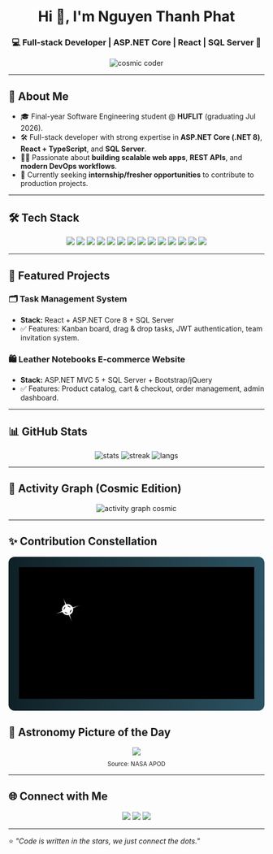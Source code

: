 <!-- Profile Header -->
<h1 align="center">Hi 👋, I'm Nguyen Thanh Phat</h1>
<h3 align="center">💻 Full-stack Developer | ASP.NET Core | React | SQL Server 🚀</h3>

<p align="center">
  <img src="https://media.giphy.com/media/WUlplcMpOCEmTGBtBW/giphy.gif" width="400" alt="cosmic coder"/>
</p>

---

## 🌌 About Me
- 🎓 Final-year Software Engineering student @ **HUFLIT** (graduating Jul 2026).  
- 🛠 Full-stack developer with strong expertise in **ASP.NET Core (.NET 8)**, **React + TypeScript**, and **SQL Server**.  
- 👨‍💻 Passionate about **building scalable web apps**, **REST APIs**, and **modern DevOps workflows**.  
- 📌 Currently seeking **internship/fresher opportunities** to contribute to production projects.  

---

## 🛠 Tech Stack
<p align="center">
  <!-- Backend -->
  <img src="https://img.shields.io/badge/C%23-239120?style=for-the-badge&logo=c-sharp&logoColor=white"/>
  <img src="https://img.shields.io/badge/.NET-512BD4?style=for-the-badge&logo=dotnet&logoColor=white"/>
  <img src="https://img.shields.io/badge/Entity%20Framework-68217A?style=for-the-badge&logo=ef&logoColor=white"/>
  
  <!-- Frontend -->
  <img src="https://img.shields.io/badge/React-20232A?style=for-the-badge&logo=react&logoColor=61DAFB"/>
  <img src="https://img.shields.io/badge/TypeScript-007ACC?style=for-the-badge&logo=typescript&logoColor=white"/>
  <img src="https://img.shields.io/badge/JavaScript-F7DF1E?style=for-the-badge&logo=javascript&logoColor=black"/>
  <img src="https://img.shields.io/badge/HTML5-E34F26?style=for-the-badge&logo=html5&logoColor=white"/>
  <img src="https://img.shields.io/badge/CSS3-1572B6?style=for-the-badge&logo=css3&logoColor=white"/>
  <img src="https://img.shields.io/badge/Bootstrap-563D7C?style=for-the-badge&logo=bootstrap&logoColor=white"/>
  
  <!-- Database -->
  <img src="https://img.shields.io/badge/SQL%20Server-CC2927?style=for-the-badge&logo=microsoftsqlserver&logoColor=white"/>
  <img src="https://img.shields.io/badge/Firebase-FFCA28?style=for-the-badge&logo=firebase&logoColor=black"/>
  
  <!-- Tools -->
  <img src="https://img.shields.io/badge/Git-F05032?style=for-the-badge&logo=git&logoColor=white"/>
  <img src="https://img.shields.io/badge/GitHub-181717?style=for-the-badge&logo=github&logoColor=white"/>
  <img src="https://img.shields.io/badge/Docker-2496ED?style=for-the-badge&logo=docker&logoColor=white"/>
</p>

---

## 📌 Featured Projects
### 🗂 Task Management System
- **Stack:** React + ASP.NET Core 8 + SQL Server  
- ✅ Features: Kanban board, drag & drop tasks, JWT authentication, team invitation system.  

### 🛍 Leather Notebooks E-commerce Website
- **Stack:** ASP.NET MVC 5 + SQL Server + Bootstrap/jQuery  
- ✅ Features: Product catalog, cart & checkout, order management, admin dashboard.  

---

## 📊 GitHub Stats
<p align="center">
  <img src="https://github-readme-stats.vercel.app/api?username=NgPhatbeepppp&show_icons=true&theme=tokyonight" alt="stats"/>
  <img src="https://github-readme-streak-stats.herokuapp.com/?user=NgPhatbeepppp&theme=tokyonight" alt="streak"/>
  <img src="https://github-readme-stats.vercel.app/api/top-langs/?username=NgPhatbeepppp&layout=compact&theme=tokyonight" alt="langs"/>
</p>

---

## 🌠 Activity Graph (Cosmic Edition)
<p align="center">
  <img 
    src="https://github-readme-activity-graph.vercel.app/graph?username=NgPhatbeepppp&theme=nightowl&area=true&hide_border=true" 
    alt="activity graph cosmic"/>
</p>

---

## ✨ Contribution Constellation
<div align="center" style="background: linear-gradient(90deg, #0f2027, #203a43, #2c5364); padding: 20px; border-radius: 12px;">
  <img src="./assets/constellation.gif.gif" width="600" alt="cosmic"/>
</div>


## 🚀 Astronomy Picture of the Day
<p align="center">
  <img src="https://apod.nasa.gov/apod/image/2308/M16_HubbleSchmidt_960.jpg" width="600"/>
  <br/>
  <sub>Source: NASA APOD</sub>
</p>

---

## 🌐 Connect with Me
<p align="center">
  <a href="mailto:thanhphat.workspace@gmail.com"><img src="https://img.shields.io/badge/Email-D14836?style=for-the-badge&logo=gmail&logoColor=white"/></a>
  <a href="https://www.linkedin.com/in/nguyen-phat-beepppp"><img src="https://img.shields.io/badge/LinkedIn-0077B5?style=for-the-badge&logo=linkedin&logoColor=white"/></a>
  <a href="https://github.com/NgPhatbeepppp"><img src="https://img.shields.io/badge/GitHub-181717?style=for-the-badge&logo=github&logoColor=white"/></a>
</p>

---

⭐️ *"Code is written in the stars, we just connect the dots."*  
